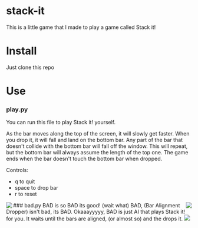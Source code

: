 # stack-it
This is a little game that I made to play a game called Stack it!
# Install
Just clone this repo
# Use
### play.py
You can run this file to play Stack it! yourself.

As the bar moves along the top of the screen, it will slowly get faster.
When you drop it, it will fall and land on the bottom bar.
Any part of the bar that doesn't collide with the bottom bar will fall off the window.
This will repeat, but the bottom bar will always assume the length of the top one.
The game ends when the bar doesn't touch the bottom bar when dropped.

Controls:
- q to quit
- space to drop bar
- r to reset

<img src="screenshots/play1.png" align="left"/>
<img src="screenshots/play2.png" align="right"/>
### bad.py
BAD is so BAD its good! (wait what)
BAD, (Bar Alignment Dropper) isn't bad, its BAD.
Okaaayyyyy, BAD is just AI that plays Stack it! for you.
It waits until the bars are aligned, (or almost so) and the drops it.
<img src="screenshots/bad1.png"/>
